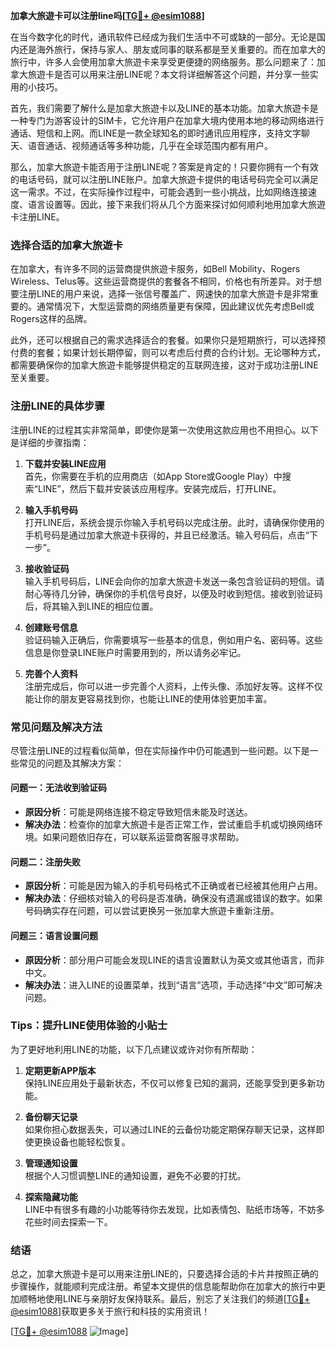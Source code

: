 **加拿大旅遊卡可以注册line吗[[TG💪+ @esim1088](https://t.me/s/esim1088)]**

在当今数字化的时代，通讯软件已经成为我们生活中不可或缺的一部分。无论是国内还是海外旅行，保持与家人、朋友或同事的联系都是至关重要的。而在加拿大的旅行中，许多人会使用加拿大旅遊卡来享受更便捷的网络服务。那么问题来了：加拿大旅遊卡是否可以用来注册LINE呢？本文将详细解答这个问题，并分享一些实用的小技巧。

首先，我们需要了解什么是加拿大旅遊卡以及LINE的基本功能。加拿大旅遊卡是一种专门为游客设计的SIM卡，它允许用户在加拿大境内使用本地的移动网络进行通话、短信和上网。而LINE是一款全球知名的即时通讯应用程序，支持文字聊天、语音通话、视频通话等多种功能，几乎在全球范围内都有用户。

那么，加拿大旅遊卡能否用于注册LINE呢？答案是肯定的！只要你拥有一个有效的电话号码，就可以注册LINE账户。加拿大旅遊卡提供的电话号码完全可以满足这一需求。不过，在实际操作过程中，可能会遇到一些小挑战，比如网络连接速度、语言设置等。因此，接下来我们将从几个方面来探讨如何顺利地用加拿大旅遊卡注册LINE。

### **选择合适的加拿大旅遊卡**

在加拿大，有许多不同的运营商提供旅遊卡服务，如Bell Mobility、Rogers Wireless、Telus等。这些运营商提供的套餐各不相同，价格也有所差异。对于想要注册LINE的用户来说，选择一张信号覆盖广、网速快的加拿大旅遊卡是非常重要的。通常情况下，大型运营商的网络质量更有保障，因此建议优先考虑Bell或Rogers这样的品牌。

此外，还可以根据自己的需求选择适合的套餐。如果你只是短期旅行，可以选择预付费的套餐；如果计划长期停留，则可以考虑后付费的合约计划。无论哪种方式，都需要确保你的加拿大旅遊卡能够提供稳定的互联网连接，这对于成功注册LINE至关重要。

### **注册LINE的具体步骤**

注册LINE的过程其实非常简单，即使你是第一次使用这款应用也不用担心。以下是详细的步骤指南：

1. **下载并安装LINE应用**  
   首先，你需要在手机的应用商店（如App Store或Google Play）中搜索“LINE”，然后下载并安装该应用程序。安装完成后，打开LINE。

2. **输入手机号码**  
   打开LINE后，系统会提示你输入手机号码以完成注册。此时，请确保你使用的手机号码是通过加拿大旅遊卡获得的，并且已经激活。输入号码后，点击“下一步”。

3. **接收验证码**  
   输入手机号码后，LINE会向你的加拿大旅遊卡发送一条包含验证码的短信。请耐心等待几分钟，确保你的手机信号良好，以便及时收到短信。接收到验证码后，将其输入到LINE的相应位置。

4. **创建账号信息**  
   验证码输入正确后，你需要填写一些基本的信息，例如用户名、密码等。这些信息是你登录LINE账户时需要用到的，所以请务必牢记。

5. **完善个人资料**  
   注册完成后，你可以进一步完善个人资料，上传头像、添加好友等。这样不仅能让你的朋友更容易找到你，也能让LINE的使用体验更加丰富。

### **常见问题及解决方法**

尽管注册LINE的过程看似简单，但在实际操作中仍可能遇到一些问题。以下是一些常见的问题及其解决方案：

#### **问题一：无法收到验证码**
   - **原因分析**：可能是网络连接不稳定导致短信未能及时送达。
   - **解决办法**：检查你的加拿大旅遊卡是否正常工作，尝试重启手机或切换网络环境。如果问题依旧存在，可以联系运营商客服寻求帮助。

#### **问题二：注册失败**
   - **原因分析**：可能是因为输入的手机号码格式不正确或者已经被其他用户占用。
   - **解决办法**：仔细核对输入的号码是否准确，确保没有遗漏或错误的数字。如果号码确实存在问题，可以尝试更换另一张加拿大旅遊卡重新注册。

#### **问题三：语言设置问题**
   - **原因分析**：部分用户可能会发现LINE的语言设置默认为英文或其他语言，而非中文。
   - **解决办法**：进入LINE的设置菜单，找到“语言”选项，手动选择“中文”即可解决问题。

### **Tips：提升LINE使用体验的小贴士**

为了更好地利用LINE的功能，以下几点建议或许对你有所帮助：

1. **定期更新APP版本**  
   保持LINE应用处于最新状态，不仅可以修复已知的漏洞，还能享受到更多新功能。

2. **备份聊天记录**  
   如果你担心数据丢失，可以通过LINE的云备份功能定期保存聊天记录，这样即使更换设备也能轻松恢复。

3. **管理通知设置**  
   根据个人习惯调整LINE的通知设置，避免不必要的打扰。

4. **探索隐藏功能**  
   LINE中有很多有趣的小功能等待你去发现，比如表情包、贴纸市场等，不妨多花些时间去探索一下。

### **结语**

总之，加拿大旅遊卡是可以用来注册LINE的，只要选择合适的卡片并按照正确的步骤操作，就能顺利完成注册。希望本文提供的信息能帮助你在加拿大的旅行中更加顺畅地使用LINE与亲朋好友保持联系。最后，别忘了关注我们的频道[[TG💪+ @esim1088](https://t.me/s/esim1088)]获取更多关于旅行和科技的实用资讯！

[[TG💪+ @esim1088](https://t.me/s/esim1088) ![Image](https://i.postimg.cc/4NQfJmqS/Snipaste-2025-05-13-00-14-12.png)]